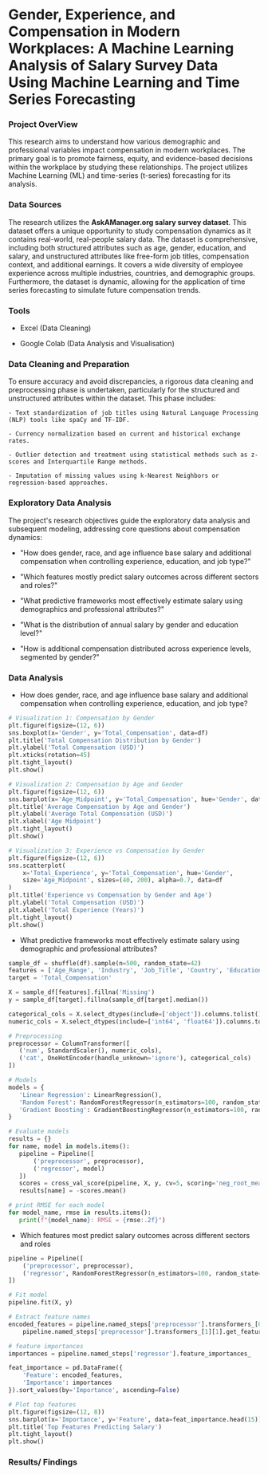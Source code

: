 # Gender, Experience, and Compensation in Modern Workplaces: A Machine Learning Analysis of Salary Survey Data Using Machine Learning and Time Series Forecasting

### Project OverView

This research aims to understand how various demographic and professional variables impact compensation in modern workplaces. The primary goal is to promote fairness, equity, and evidence-based decisions within the workplace by studying these relationships. The project utilizes Machine Learning (ML) and time-series (t-series) forecasting for its analysis.

### Data Sources

The research utilizes the **AskAManager.org salary survey dataset**. This dataset offers a unique opportunity to study compensation dynamics as it contains real-world, real-people salary data. The dataset is comprehensive, including both structured attributes such as age, gender, education, and salary, and unstructured attributes like free-form job titles, compensation context, and additional earnings. It covers a wide diversity of employee experience across multiple industries, countries, and demographic groups. Furthermore, the dataset is dynamic, allowing for the application of time series forecasting to simulate future compensation trends.

### Tools 
  - Excel (Data Cleaning)
  
  - Google Colab (Data Analysis and Visualisation)
    
  ### Data Cleaning and Preparation
  To ensure accuracy and avoid discrepancies, a rigorous data cleaning and preprocessing phase is undertaken, particularly for the structured and unstructured attributes within the dataset. This phase includes:
  
    - Text standardization of job titles using Natural Language Processing (NLP) tools like spaCy and TF-IDF.
    
    - Currency normalization based on current and historical exchange rates.
    
    - Outlier detection and treatment using statistical methods such as z-scores and Interquartile Range methods.
    
    - Imputation of missing values using k-Nearest Neighbors or regression-based approaches.

  ### Exploratory Data Analysis

  The project's research objectives guide the exploratory data analysis and subsequent modeling, addressing core questions about compensation dynamics:
  
 - "How does gender, race, and age influence base salary and additional compensation when controlling experience, education, and job type?"
  
- "Which features mostly predict salary outcomes across different sectors and roles?"
  
-  "What predictive frameworks most effectively estimate salary using demographics and professional attributes?"
  
- "What is the distribution of annual salary by gender and education level?"
  
- "How is additional compensation distributed across experience levels, segmented by gender?"

### Data Analysis
  - How does gender, race, and age influence base salary and additional compensation when controlling experience, education, and job type?
```python
# Visualization 1: Compensation by Gender
plt.figure(figsize=(12, 6))
sns.boxplot(x='Gender', y='Total_Compensation', data=df)
plt.title('Total Compensation Distribution by Gender')
plt.ylabel('Total Compensation (USD)')
plt.xticks(rotation=45)
plt.tight_layout()
plt.show()
```
```python
# Visualization 2: Compensation by Age and Gender
plt.figure(figsize=(12, 6))
sns.barplot(x='Age_Midpoint', y='Total_Compensation', hue='Gender', data=df, ci=None)
plt.title('Average Compensation by Age and Gender')
plt.ylabel('Average Total Compensation (USD)')
plt.xlabel('Age Midpoint')
plt.tight_layout()
plt.show()
```
```python
# Visualization 3: Experience vs Compensation by Gender
plt.figure(figsize=(12, 6))
sns.scatterplot(
    x='Total_Experience', y='Total_Compensation', hue='Gender',
    size='Age_Midpoint', sizes=(40, 200), alpha=0.7, data=df
)
plt.title('Experience vs Compensation by Gender and Age')
plt.ylabel('Total Compensation (USD)')
plt.xlabel('Total Experience (Years)')
plt.tight_layout()
plt.show()
```

  - What predictive frameworks most effectively estimate salary using demographic and professional attributes?
 ```Python
sample_df = shuffle(df).sample(n=500, random_state=42)
features = ['Age_Range', 'Industry', 'Job_Title', 'Country', 'Education_Level', 'Gender', 'Total_Experience', 'Field_Experience']
target = 'Total_Compensation'

X = sample_df[features].fillna('Missing')
y = sample_df[target].fillna(sample_df[target].median())

categorical_cols = X.select_dtypes(include=['object']).columns.tolist()
numeric_cols = X.select_dtypes(include=['int64', 'float64']).columns.tolist()

# Preprocessing
preprocessor = ColumnTransformer([
    ('num', StandardScaler(), numeric_cols),
    ('cat', OneHotEncoder(handle_unknown='ignore'), categorical_cols)
])

# Models
models = {
    'Linear Regression': LinearRegression(),
    'Random Forest': RandomForestRegressor(n_estimators=100, random_state=42),
    'Gradient Boosting': GradientBoostingRegressor(n_estimators=100, random_state=42)
}

# Evaluate models
results = {}
for name, model in models.items():
    pipeline = Pipeline([
        ('preprocessor', preprocessor),
        ('regressor', model)
    ])
    scores = cross_val_score(pipeline, X, y, cv=5, scoring='neg_root_mean_squared_error')
    results[name] = -scores.mean()

# print RMSE for each model
for model_name, rmse in results.items():
    print(f"{model_name}: RMSE = {rmse:.2f}")
```

- Which features most predict salary outcomes across different sectors and roles
```python
pipeline = Pipeline([
    ('preprocessor', preprocessor),
    ('regressor', RandomForestRegressor(n_estimators=100, random_state=42))
])

# Fit model
pipeline.fit(X, y)

# Extract feature names
encoded_features = pipeline.named_steps['preprocessor'].transformers_[0][2] + \
    pipeline.named_steps['preprocessor'].transformers_[1][1].get_feature_names_out(categorical_cols).tolist()

# feature importances
importances = pipeline.named_steps['regressor'].feature_importances_

feat_importance = pd.DataFrame({
    'Feature': encoded_features,
    'Importance': importances
}).sort_values(by='Importance', ascending=False)

# Plot top features
plt.figure(figsize=(12, 8))
sns.barplot(x='Importance', y='Feature', data=feat_importance.head(15))
plt.title('Top Features Predicting Salary')
plt.tight_layout()
plt.show()
```

### Results/ Findings
  
